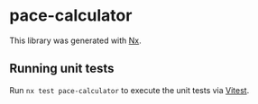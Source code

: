 # pace-calculator

This library was generated with [Nx](https://nx.dev).

## Running unit tests

Run `nx test pace-calculator` to execute the unit tests via [Vitest](https://vitest.dev/).
